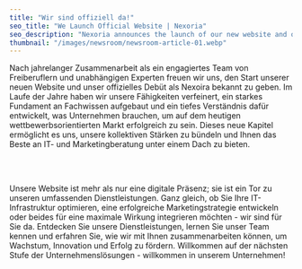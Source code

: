 ```yaml
---
title: "Wir sind offiziell da!"
seo_title: "We Launch Official Website | Nexoria"
seo_description: "Nexoria announces the launch of our new website and our official entry into the market. Discover our transition from freelancers to a comprehensive service provider."
thumbnail: "/images/newsroom/newsroom-article-01.webp"
---
```


Nach jahrelanger Zusammenarbeit als ein engagiertes Team von Freiberuflern und unabhängigen Experten freuen wir uns, den Start unserer neuen Website und unser offizielles Debüt als Nexoira bekannt zu geben. Im Laufe der Jahre haben wir unsere Fähigkeiten verfeinert, ein starkes Fundament an Fachwissen aufgebaut und ein tiefes Verständnis dafür entwickelt, was Unternehmen brauchen, um auf dem heutigen wettbewerbsorientierten Markt erfolgreich zu sein. Dieses neue Kapitel ermöglicht es uns, unsere kollektiven Stärken zu bündeln und Ihnen das Beste an IT- und Marketingberatung unter einem Dach zu bieten.

<br />
<br />

Unsere Website ist mehr als nur eine digitale Präsenz; sie ist ein Tor zu unseren umfassenden Dienstleistungen. Ganz gleich, ob Sie Ihre IT-Infrastruktur optimieren, eine erfolgreiche Marketingstrategie entwickeln oder beides für eine maximale Wirkung integrieren möchten - wir sind für Sie da. Entdecken Sie unsere Dienstleistungen, lernen Sie unser Team kennen und erfahren Sie, wie wir mit Ihnen zusammenarbeiten können, um Wachstum, Innovation und Erfolg zu fördern. Willkommen auf der nächsten Stufe der Unternehmenslösungen - willkommen in unserem Unternehmen!
